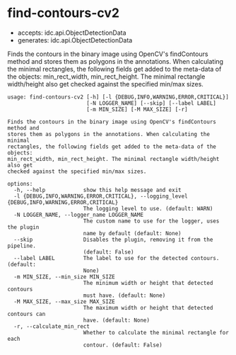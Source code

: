 # find-contours-cv2

* accepts: idc.api.ObjectDetectionData
* generates: idc.api.ObjectDetectionData

Finds the contours in the binary image using OpenCV's findContours method and stores them as polygons in the annotations. When calculating the minimal rectangles, the following fields get added to the meta-data of the objects: min_rect_width, min_rect_height. The minimal rectangle width/height also get checked against the specified min/max sizes.

```
usage: find-contours-cv2 [-h] [-l {DEBUG,INFO,WARNING,ERROR,CRITICAL}]
                         [-N LOGGER_NAME] [--skip] [--label LABEL]
                         [-m MIN_SIZE] [-M MAX_SIZE] [-r]

Finds the contours in the binary image using OpenCV's findContours method and
stores them as polygons in the annotations. When calculating the minimal
rectangles, the following fields get added to the meta-data of the objects:
min_rect_width, min_rect_height. The minimal rectangle width/height also get
checked against the specified min/max sizes.

options:
  -h, --help            show this help message and exit
  -l {DEBUG,INFO,WARNING,ERROR,CRITICAL}, --logging_level {DEBUG,INFO,WARNING,ERROR,CRITICAL}
                        The logging level to use. (default: WARN)
  -N LOGGER_NAME, --logger_name LOGGER_NAME
                        The custom name to use for the logger, uses the plugin
                        name by default (default: None)
  --skip                Disables the plugin, removing it from the pipeline.
                        (default: False)
  --label LABEL         The label to use for the detected contours. (default:
                        None)
  -m MIN_SIZE, --min_size MIN_SIZE
                        The minimum width or height that detected contours
                        must have. (default: None)
  -M MAX_SIZE, --max_size MAX_SIZE
                        The maximum width or height that detected contours can
                        have. (default: None)
  -r, --calculate_min_rect
                        Whether to calculate the minimal rectangle for each
                        contour. (default: False)
```
